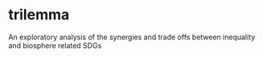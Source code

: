 # trilemma
An exploratory analysis of the synergies and trade offs between inequality and biosphere related SDGs
